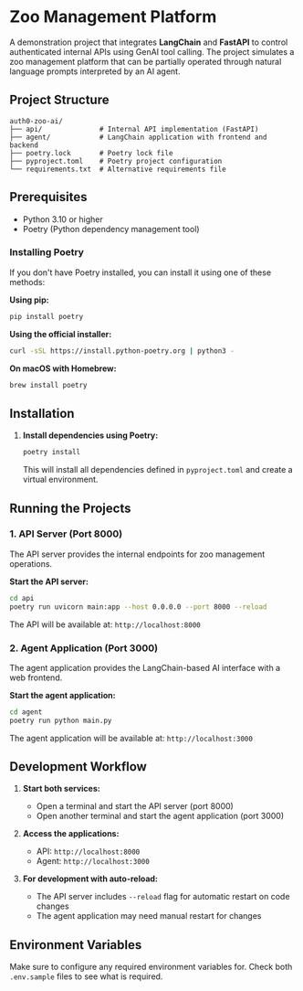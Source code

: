 # Zoo Management Platform

A demonstration project that integrates **LangChain** and **FastAPI** to control authenticated internal APIs using GenAI tool calling. The project simulates a zoo management platform that can be partially operated through natural language prompts interpreted by an AI agent.

## Project Structure

```
auth0-zoo-ai/
├── api/              # Internal API implementation (FastAPI)
├── agent/            # LangChain application with frontend and backend
├── poetry.lock       # Poetry lock file
├── pyproject.toml    # Poetry project configuration
└── requirements.txt  # Alternative requirements file
```

## Prerequisites

- Python 3.10 or higher
- Poetry (Python dependency management tool)

### Installing Poetry

If you don't have Poetry installed, you can install it using one of these methods:

**Using pip:**

```bash
pip install poetry
```

**Using the official installer:**

```bash
curl -sSL https://install.python-poetry.org | python3 -
```

**On macOS with Homebrew:**

```bash
brew install poetry
```

## Installation

1. **Install dependencies using Poetry:**

   ```bash
   poetry install
   ```

   This will install all dependencies defined in `pyproject.toml` and create a virtual environment.

## Running the Projects

### 1. API Server (Port 8000)

The API server provides the internal endpoints for zoo management operations.

**Start the API server:**

```bash
cd api
poetry run uvicorn main:app --host 0.0.0.0 --port 8000 --reload
```

The API will be available at: `http://localhost:8000`

### 2. Agent Application (Port 3000)

The agent application provides the LangChain-based AI interface with a web frontend.

**Start the agent application:**

```bash
cd agent
poetry run python main.py
```

The agent application will be available at: `http://localhost:3000`

## Development Workflow

1. **Start both services:**
   - Open a terminal and start the API server (port 8000)
   - Open another terminal and start the agent application (port 3000)

2. **Access the applications:**
   - API: `http://localhost:8000`
   - Agent: `http://localhost:3000`

3. **For development with auto-reload:**
   - The API server includes `--reload` flag for automatic restart on code changes
   - The agent application may need manual restart for changes

## Environment Variables

Make sure to configure any required environment variables for. Check both `.env.sample` files to see what is required.
